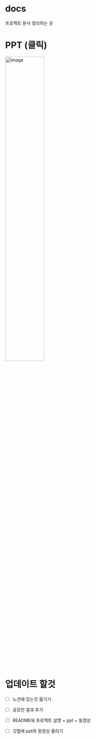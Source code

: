 # docs
프로젝트 문서 정리하는 곳


# PPT (클릭)
[<img width="50%" alt="image" src="https://github.com/ChatGPTU/docs/assets/137879662/63980b4f-9c69-4c2c-a7bf-a55b7e17ab71">](https://docs.google.com/presentation/d/19LFOyegZ8YD2Ne1NZpJ0U9Oez05q3sdZ/edit?usp=drive_link&ouid=108436333144199649506&rtpof=true&sd=true)


# 업데이트 할것
- [ ] 노션에 있는것 옮기기
- [ ] 공모전 결과 추가
- [ ] README에 프로젝트 설명 + ppt + 동영상
- [ ] 깃헙에 ppt와 동영상 올리기


